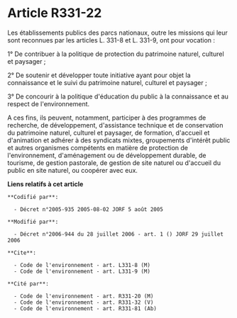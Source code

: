 # Article R331-22

Les établissements publics des parcs nationaux, outre les missions qui leur sont reconnues par les articles L. 331-8 et L.
331-9, ont pour vocation :

1° De contribuer à la politique de protection du patrimoine naturel, culturel et paysager ;

2° De soutenir et développer toute initiative ayant pour objet la connaissance et le suivi du patrimoine naturel, culturel et
paysager ;

3° De concourir à la politique d'éducation du public à la connaissance et au respect de l'environnement.

A ces fins, ils peuvent, notamment, participer à des programmes de recherche, de développement, d'assistance technique et de
conservation du patrimoine naturel, culturel et paysager, de formation, d'accueil et d'animation et adhérer à des syndicats
mixtes, groupements d'intérêt public et autres organismes compétents en matière de protection de l'environnement,
d'aménagement ou de développement durable, de tourisme, de gestion pastorale, de gestion de site naturel ou d'accueil du
public en site naturel, ou coopérer avec eux.

**Liens relatifs à cet article**

	**Codifié par**:

	  - Décret n°2005-935 2005-08-02 JORF 5 août 2005

	**Modifié par**:

	  - Décret n°2006-944 du 28 juillet 2006 - art. 1 () JORF 29 juillet 2006

	**Cite**:

	  - Code de l'environnement - art. L331-8 (M)
	  - Code de l'environnement - art. L331-9 (M)

	**Cité par**:

	  - Code de l'environnement - art. R331-20 (M)
	  - Code de l'environnement - art. R331-32 (V)
	  - Code de l'environnement - art. R331-81 (Ab)

